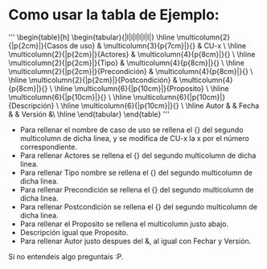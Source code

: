 Como usar la tabla de Ejemplo:
==============================
'''
\begin{table}[h]
\begin{tabular}{|l|l|l|l|l|l|}
\hline
\multicolumn{2}{|p{2cm}|}{Casos de uso}  & \multicolumn{3}{p{7cm}|}{} & CU-x \\
\hline
\multicolumn{2}{|p{2cm}|}{Actores}       & \multicolumn{4}{p{8cm}|}{}        \\
\hline
\multicolumn{2}{|p{2cm}|}{Tipo}          & \multicolumn{4}{p{8cm}|}{}        \\
\hline
\multicolumn{2}{|p{2cm}|}{Precondición}  & \multicolumn{4}{p{8cm}|}{}        \\
\hline
\multicolumn{2}{|p{2cm}|}{Postcondición} & \multicolumn{4}{p{8cm}|}{}        \\
\hline
\multicolumn{6}{|p{10cm}|}{Proposito}                                   \\
\hline
\multicolumn{6}{|p{10cm}|}{}                                            \\
\hline
\multicolumn{6}{|p{10cm}|}{Descripción}                                 \\
\hline
\multicolumn{6}{|p{10cm}|}{}                                            \\
\hline
Autor              &              & Fecha    &     &   Versión  &\\
\hline
\end{tabular}
\end{table}
'''

* Para rellenar el nombre de caso de uso se rellena el {} del segundo multicolumn de dicha linea, y se modifica de CU-x la x por el número correspondiente.
* Para rellenar Actores se rellena el {} del segundo multicolumn de dicha linea.
* Para rellenar Tipo nombre se rellena el {} del segundo multicolumn de dicha linea.
* Para rellenar Precondición se rellena el {} del segundo multicolumn de dicha linea.
* Para rellenar Postcondición se rellena el {} del segundo multicolumn de dicha linea.
* Para rellenar el Proposito se rellena el multicolumn justo abajo.
* Descripción igual que Proposito.
* Para rellenar Autor justo despues del &, al igual con Fechar y Versión.

Si no entendeis algo preguntais :P.
